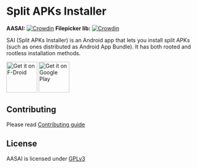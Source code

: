 # Split APKs Installer
**AASAI:** [![Crowdin](https://badges.crowdin.net/e/41f9a3ccbf8465a9e00d072a3d94c8ff/localized.svg)](https://polychromaticfox.crowdin.com/split-apks-installer) **Filepicker lib:** [![Crowdin](https://badges.crowdin.net/e/65d554d61414e716f8e846f8f5b9342b/localized.svg)](https://polychromaticfox.crowdin.com/sai-filepicker)

SAI (Split APKs Installer) is an Android app that lets you install split APKs (such as ones distributed as Android App Bundle). It has both rooted and rootless installation methods.

[<img src="https://fdroid.gitlab.io/artwork/badge/get-it-on.png"
     alt="Get it on F-Droid"
     height="80">](https://f-droid.org/packages/com.aefyr.sai.fdroid/)
[<img src="https://play.google.com/intl/en_us/badges/images/generic/en-play-badge.png"
     alt="Get it on Google Play"
     height="80">](https://play.google.com/store/apps/details?id=com.apkhr.sai.appstate)

## Contributing
Please read [Contributing guide](/CONTRIBUTING.md)

## License
AASAI is licensed under [GPLv3](/LICENSE)
